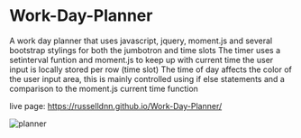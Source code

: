 # Work-Day-Planner

A work day planner that uses javascript, jquery, moment.js and several bootstrap stylings for both the jumbotron and time slots
The timer uses a setinterval funtion and moment.js to keep up with current time
the user input is locally stored per row (time slot)
The time of day affects the color of the user input area, this is mainly controlled using if else statements and a comparison to the moment.js current time function

live page: https://russelldnn.github.io/Work-Day-Planner/




![planner](https://user-images.githubusercontent.com/104922988/170942811-164e2268-d7e7-4e2c-9b62-1a67f3084722.PNG)

